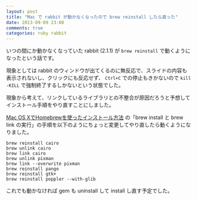 ```yaml
---
layout: post
title: "Mac で rabbit が動かなくなったので brew reinstall したら直った"
date: 2013-09-09 23:00
comments: true
categories: ruby rabbit
---
```

いつの間にか動かなくなっていた rabbit (2.1.1) が `brew reinstall` で動くようになったという話です。

<!--more-->

現象としては rabbit のウィンドウが出てくるのに無反応で、スライドの内容も表示されないし、クリックにも反応せず、 `Ctrl+C` での停止もきかないので `kill -KILL` で強制終了するしかないという状態でした。

現象から考えて、リンクしているライブラリとの不整合が原因だろうと予想してインストール手順をやり直すことにしました。

[Mac OS XでHomebrewを使ったインストール方法](http://rabbit-shocker.org/ja/install/homebrew.html) の「brew install と brew link の実行」の手順を以下のようにちょっと変更してやり直したら動くようになりました。

```
brew reinstall cairo
brew unlink cairo
brew link cairo
brew unlink pixman
brew link --overwrite pixman
brew reinstall pango
brew reinstall gtk+
brew reinstall poppler --with-glib
```

これでも動かなければ gem も uninstall して install し直す予定でした。
